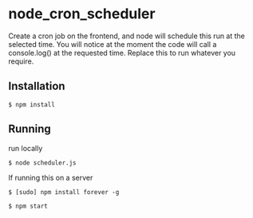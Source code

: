 # node_cron_scheduler
Create a cron job on the frontend, and node will schedule this run at the selected time. You will notice at the moment the code will call a console.log() at the requested time. Replace this to run whatever you require.


## Installation

```shell
$ npm install
```

## Running

run locally
```shell
$ node scheduler.js
```

If running this on a server

```shell
$ [sudo] npm install forever -g
```

```shell
$ npm start
```
